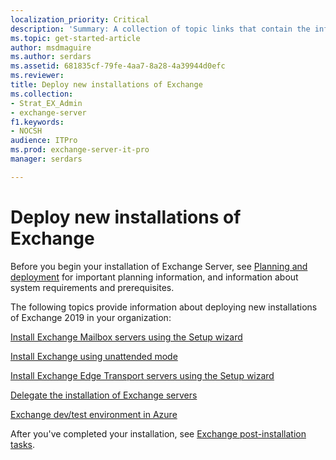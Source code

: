 ```yaml
---
localization_priority: Critical
description: 'Summary: A collection of topic links that contain the information that you need to install Exchange 2016 or Exchange 2019 in various scenarios.'
ms.topic: get-started-article
author: msdmaguire
ms.author: serdars
ms.assetid: 681835cf-79fe-4aa7-8a28-4a39944d0efc
ms.reviewer: 
title: Deploy new installations of Exchange
ms.collection:
- Strat_EX_Admin
- exchange-server
f1.keywords:
- NOCSH
audience: ITPro
ms.prod: exchange-server-it-pro
manager: serdars

---
```


# Deploy new installations of Exchange

Before you begin your installation of Exchange Server, see [Planning and deployment](../../plan-and-deploy/plan-and-deploy.md) for important planning information, and information about system requirements and prerequisites.

The following topics provide information about deploying new installations of Exchange 2019 in your organization:

[Install Exchange Mailbox servers using the Setup wizard](install-mailbox-role.md)

[Install Exchange using unattended mode](unattended-installs.md)

[Install Exchange Edge Transport servers using the Setup wizard](install-edge-transport-role.md)

[Delegate the installation of Exchange servers](delegate-installations.md)

[Exchange dev/test environment in Azure](create-azure-test-environments.md)

After you've completed your installation, see [Exchange post-installation tasks](../../plan-and-deploy/post-installation-tasks/post-installation-tasks.md).
